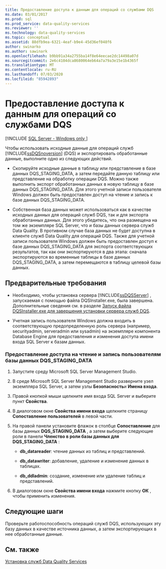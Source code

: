 ```yaml
---
title: Предоставление доступа к данным для операций со службами DQS
ms.date: 03/01/2017
ms.prod: sql
ms.prod_service: data-quality-services
ms.reviewer: ''
ms.technology: data-quality-services
ms.topic: conceptual
ms.assetid: 88dfb9ea-6321-4eaf-b9e4-45d36ef048f6
author: swinarko
ms.author: sawinark
ms.openlocfilehash: b9bb91a34a2755ba14f8e64eecae2dc14498a07d
ms.sourcegitcommit: 2e6c4104dca8680064eb64a7a79a3e15e1b4365f
ms.translationtype: MT
ms.contentlocale: ru-RU
ms.lasthandoff: 07/03/2020
ms.locfileid: "85942893"
---
```

# <a name="access-data-for-the-dqs-operations"></a>Предоставление доступа к данным для операций со службами DQS

[!INCLUDE [SQL Server - Windows only ](../../includes/applies-to-version/sql-windows-only.md)]

  Чтобы использовать исходные данные для операций служб [!INCLUDE[ssDQSnoversion](../../includes/ssdqsnoversion-md.md)] (DQS) и экспортировать обработанные данные, выполните одно из следующих действий.  
  
-   Скопируйте исходные данные в таблицу или представление в базе данных DQS_STAGING_DATA, а затем передайте данную таблицу или представление на обработку операции DQS. Можно также выполнить экспорт обработанных данных в новую таблицу в базе данных DQS_STAGING_DATA. Для этого учетной записи пользователя Windows должен быть предоставлен доступ на чтение и запись к базе данных DQS_STAGING_DATA.  
  
-   Собственная база данных может использоваться как в качестве исходных данных для операций служб DQS, так и для экспорта обработанных данных. Для этого убедитесь, что она размещена на том же экземпляре SQL Server, что и базы данных сервера служб Data Quality. В противном случае база данных не будет доступна в клиенте служб Data Quality для операций DQS. Также для учетной записи пользователя Windows должен быть предоставлен доступ к базе данных DQS_STAGING_DATA для экспорта соответствующих результатов, так как они экспортируются в два этапа: сначала экспортируются во временные таблицы в базе данных DQS_STAGING_DATA, а затем перемещаются в таблицу целевой базы данных.  
  
## <a name="prerequisites"></a>Предварительные требования  
  
-   Необходимо, чтобы установка сервера [!INCLUDE[ssDQSServer](../../includes/ssdqsserver-md.md)] , запускаемая с помощью файла DQSInstaller.exe, была завершена. Дополнительные сведения см. в разделе [Запуск файла DQSInstaller.exe для завершения установки сервера служб DQS](../../data-quality-services/install-windows/run-dqsinstaller-exe-to-complete-data-quality-server-installation.md).  
  
-   Учетная запись пользователя Windows должна входить в соответствующую предопределенную роль сервера (например, securityadmin, serveradmin или sysadmin) на экземпляре компонента Database Engine для предоставления и изменения доступа имени входа SQL Server к базам данных.  
  
### <a name="to-grant-readwrite-access-to-a-user-on-the-dqs_staging_data-database"></a>Предоставление доступа на чтение и запись пользователям базы данных DQS_STAGING_DATA  
  
1.  Запустите среду Microsoft SQL Server Management Studio.  
  
2.  В среде Microsoft SQL Server Management Studio разверните узел экземпляра SQL Server, а затем узлы **Безопасность**и **Имена входа**.  
  
3.  Правой кнопкой мыши щелкните имя входа SQL Server и выберите пункт **Свойства**.  
  
4.  В диалоговом окне **Свойства имени входа** щелкните страницу **Сопоставление пользователей** в левой части.  
  
5.  На правой панели установите флажок в столбце **Сопоставление** для базы данных **DQS_STAGING_DATA** , а затем выберите следующие роли в панели **Членство в роли базы данных для DQS_STAGING_DATA** :  
  
    -   **db_datareader**: чтение данных из таблиц и представлений.  
  
    -   **db_datawriter**: добавление, удаление и изменение данных в таблицах.  
  
    -   **db_ddladmin**: создание, изменение или удаление таблиц и представлений.  
  
6.  В диалоговом окне **Свойства имени входа** нажмите кнопку **ОК** , чтобы применить изменения.  
  
## <a name="next-steps"></a>Следующие шаги  
 Проверьте работоспособность операций служб DQS, использующих эту базу данных в качестве источника данных, а затем экспортирующих в нее обработанные данные.  
  
## <a name="see-also"></a>См. также  
 [Установка служб Data Quality Services](../../data-quality-services/install-windows/install-data-quality-services.md)  
  
  
